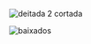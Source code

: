 
![deitada 2 cortada](https://github.com/user-attachments/assets/70874572-122c-470a-935b-6978e7d31892)

![baixados](https://github.com/user-attachments/assets/877ce71b-48c3-4967-a005-07a205bff074)
